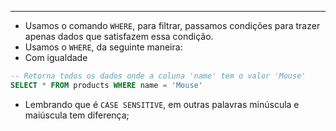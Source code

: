 ___
- Usamos o comando `WHERE`, para filtrar, passamos condições para trazer apenas dados que satisfazem essa condição.
- Usamos o `WHERE`, da seguinte maneira:
- Com igualdade
```sql
-- Retorna todos os dados onde a coluna 'name' tem o valor 'Mouse'
SELECT * FROM products WHERE name = 'Mouse'
```
- Lembrando que é `CASE SENSITIVE`, em outras palavras minúscula e maiúscula tem diferença;